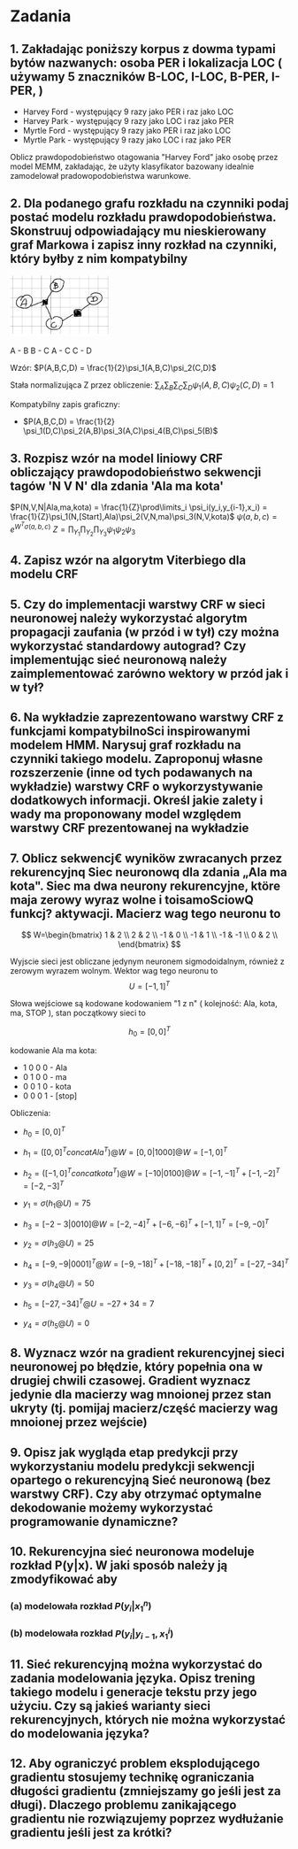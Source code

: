 # Zadania

## 1. Zakładając poniższy korpus z dowma typami bytów nazwanych: osoba PER i lokalizacja LOC ( używamy 5 znaczników B-LOC, I-LOC, B-PER, I-PER, )

- Harvey Ford - występujący 9 razy jako PER i raz jako LOC
- Harvey Park - występujący 9 razy jako LOC i raz jako PER
- Myrtle Ford - występujący 9 razy jako PER i raz jako LOC
- Myrtle Park - występujący 9 razy jako LOC i raz jako PER

Oblicz prawdopodobieństwo otagowania "Harvey Ford" jako osobę przez model MEMM, zakładając, że użyty klasyfikator bazowany idealnie zamodelował pradowopodobieństwa warunkowe.

## 2. Dla podanego grafu rozkładu na czynniki podaj postać modelu rozkładu prawdopodobieństwa. Skonstruuj odpowiadający mu nieskierowany graf Markowa i zapisz inny rozkład na czynniki, który byłby z nim kompatybilny

![Graf](graph.png)

A - B
B - C
A - C
C - D

Wzór: $P(A,B,C,D) = \frac{1}{2}\psi_1(A,B,C)\psi_2(C,D)$

Stała normalizująca Z przez obliczenie: $\sum_A\sum_B\sum_C\sum_D\psi_1(A,B,C)\psi_2(C,D)=1$

Kompatybilny zapis graficzny:

- $P(A,B,C,D) = \frac{1}{2} \psi_1(D,C)\psi_2(A,B)\psi_3(A,C)\psi_4(B,C)\psi_5(B)$

## 3. Rozpisz wzór na model liniowy CRF obliczający prawdopodobieństwo sekwencji tagów 'N V N' dla zdania 'Ala ma kota'

$P(N,V,N|Ala,ma,kota) = \frac{1}{Z}\prod\limits_i \psi_i(y_i,y_{i-1},x_i) = \frac{1}{Z}\psi_1(N,[Start],Ala)\psi_2(V,N,ma)\psi_3(N,V,kota)$
$\psi(a,b,c)=e^{W^T\sigma(a,b,c)}$
$Z=\prod_{Y_1}\prod_{Y_2}\prod_{Y_3}\psi_1\psi_2\psi_3$

## 4. Zapisz wzór na algorytm Viterbiego dla modelu CRF

## 5. Czy do implementacji warstwy CRF w sieci neuronowej należy wykorzystać algorytm propagacji zaufania (w przód i w tył) czy można wykorzystać standardowy autograd? Czy implementując sieć neuronową należy  zaimplementować zarówno wektory w przód jak i w tył?

## 6. Na wykładzie zaprezentowano warstwy CRF z funkcjami kompatybilnoSci inspirowanymi modelem HMM. Narysuj graf rozkładu na czynniki takiego modelu. Zaproponuj własne rozszerzenie (inne od tych podawanych na wykładzie) warstwy CRF o wykorzystywanie dodatkowych informacji. Określ jakie zalety i wady ma proponowany model względem warstwy CRF prezentowanej na wykładzie

## 7. Oblicz sekwencj€ wyniköw zwracanych przez rekurencyjnq Siec neuronowq dla zdania „Ala ma kota". Siec ma dwa neurony rekurencyjne, ktöre maja zerowy wyraz wolne i toisamoSciowQ funkcj? aktywacji. Macierz wag tego neuronu to

$$
W=\begin{bmatrix}
1 & 2 \\
2 & 2 \\
-1 & 0 \\
-1 & 1 \\
-1 & -1 \\
0 & 2 \\
\end{bmatrix}
$$

Wyjscie sieci jest obliczane jedynym neuronem sigmodoidalnym, również z zerowym wyrazem wolnym. Wektor wag tego neuronu to
$$U=[-1, 1]^T$$

Słowa wejściowe są kodowane kodowaniem "1 z n" ( kolejność: Ala, kota, ma, STOP ), stan początkowy sieci to

$$h_0=[0,0]^T$$

kodowanie Ala ma kota:

- 1 0 0 0 - Ala
- 0 1 0 0 - ma
- 0 0 1 0 - kota
- 0 0 0 1 - [stop]

Obliczenia:

- $h_0 = [0,0]^T$

- $h_1 = ([0,0]^T concat Ala^T) @ W = [0,0 | 1 0 0 0] @ W = [-1, 0]^T$

- $h_2 = ([-1, 0]^T concat kota^T) @ W = [-1 0 | 0 1 0 0] @ W = [-1, -1]^T + [-1, -2]^T = [-2, -3]^T$
- $y_1 = \sigma(h_1 @ U) = 75%$

- $h_3 = [-2 -3 | 0 0 1 0] @ W = [-2, -4]^T + [-6, -6]^T + [-1, 1]^T = [-9, -0]^T$
- $y_2 = \sigma(h_3 @ U) = 25%$

- $h_4 = [-9, -9 | 0 0 0 1]^T @ W = [-9, -18]^T + [-18, -18]^T + [0, 2]^T = [-27, -34]^T$
- $y_3 = \sigma(h_4 @ U) = 50%$

- $h_5 = [-27, -34]^T @ U = -27 + 34 = 7$
- $y_4 = \sigma(h_5 @ U) = 0%$

## 8. Wyznacz wzór na gradient rekurencyjnej sieci neuronowej po błędzie, który popełnia ona w drugiej chwili czasowej. Gradient wyznacz jedynie dla macierzy wag mnoionej przez stan ukryty (tj. pomijaj macierz/część macierzy wag mnoionej przez wejście)

## 9. Opisz jak wygląda etap predykcji przy wykorzystaniu modelu predykcji sekwencji opartego o rekurencyjną Sieć neuronową (bez warstwy CRF). Czy aby otrzymać optymalne dekodowanie możemy wykorzystać programowanie dynamiczne?

## 10. Rekurencyjna sieć neuronowa modeluje rozkład P(y|x). W jaki sposób należy ją zmodyfikować aby

### (a) modelowała rozkład $P(y_i|x_1^n)$

### (b) modelowała rozkład $P(y_i|y_{i-1}, x_1^i)$

## 11. Sieć rekurencyjną można wykorzystać do zadania modelowania języka. Opisz trening takiego modelu i generacje tekstu przy jego użyciu. Czy są jakieś warianty sieci rekurencyjnych, których nie można wykorzystać do modelowania języka?

## 12. Aby ograniczyć problem eksplodującego gradientu stosujemy technikę ograniczania długości gradientu (zmniejszamy go jeśli jest za długi). Dlaczego problemu zanikającego gradientu nie rozwiązujemy poprzez wydłużanie gradientu jeśli jest za krótki?
